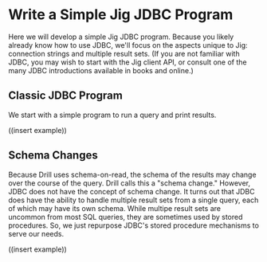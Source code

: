# Write a Simple Jig JDBC Program

Here we will develop a simple Jig JDBC program. Because you likely already know how to
use JDBC, we'll focus on the aspects unique to Jig: connection strings and multiple
result sets. (If you are not familiar with JDBC, you may wish to start with the Jig
client API, or consult one of the many JDBC introductions available in books and online.)

## Classic JDBC Program

We start with a simple program to run a query and print results.

((insert example))

## Schema Changes

Because Drill uses schema-on-read, the schema of the results may change over the course
of the query. Drill calls this a "schema change." However, JDBC does not have the concept
of schema change. It turns out that JDBC does have the ability to handle multiple result
sets from a single query, each of which may have its own schema. While multipe result sets
are uncommon from most SQL queries, they are sometimes used by stored procedures. So, we
just repurpose JDBC's stored procedure mechanisms to serve our needs.

((insert example))